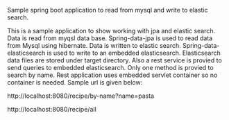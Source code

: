 Sample spring boot application to read from mysql and write to elastic search.

This is a sample application to show working with jpa and elastic search. Data is read from myqsl data base. Spring-data-jpa is used to read data from Mysql using hibernate.
Data is written to elastic search. Spring-data-elasticsearch is used to write to an embedded elasticsearch. Elasticsearch data files are stored under target directory.
Also a rest service is provied to send queries to embedded elasticsearch. Only one method is provied to search by name. Rest application uses embedded servlet container so no container is needed. 
Sample url is given below:

http://localhost:8080/recipe/by-name?name=pasta

http://localhost:8080/recipe/all
